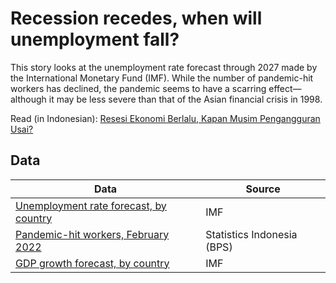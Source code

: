 # Recession recedes, when will unemployment fall?

This story looks at the unemployment rate forecast through 2027 made by the International Monetary Fund (IMF). While the number of pandemic-hit workers has declined, the pandemic seems to have a scarring effect—although it may be less severe than that of the Asian financial crisis in 1998.

Read (in Indonesian): [Resesi Ekonomi Berlalu, Kapan Musim Pengangguran Usai?](https://katadata.co.id/ariayudhistira/analisisdata/62794271be4a0/resesi-ekonomi-berlalu-kapan-musim-pengangguran-usai)


## Data

Data | Source |  
---- | ------ |  
[Unemployment rate forecast, by country](https://www.imf.org/en/Publications/WEO/weo-database/2022/April) | IMF |  
[Pandemic-hit workers, February 2022](https://www.bps.go.id/pressrelease/2022/05/09/1915/februari-2022--tingkat-pengangguran-terbuka--tpt--sebesar-5-83-persen-dan-rata-rata-upah-buruh-sebesar-2-89-juta-rupiah-per-bulan.html) | Statistics Indonesia (BPS) |  
[GDP growth forecast, by country](https://www.imf.org/en/Publications/WEO) | IMF |
